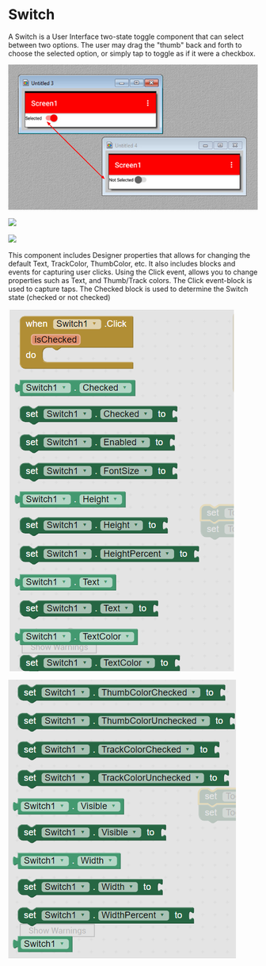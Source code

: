 # Switch

A Switch is a User Interface two-state toggle component that can select between two options. The user may drag the "thumb" back and forth to choose the selected option, or simply tap to toggle as if it were a checkbox. 

![](../../../.gitbook/assets/image%20%2837%29.png)

![](https://help.appybuilder.com/assets/tutSwitch3.png)

![](https://help.appybuilder.com/assets/tutSwitch1.png)

This component includes Designer properties that allows for changing the default Text, TrackColor, ThumbColor, etc. It also includes blocks and events for capturing user clicks. Using the Click event, allows you to change properties such as Text, and Thumb/Track colors. The Click event-block is used to capture taps. The Checked block is used to determine the Switch state \(checked or not checked\)

![](../../../.gitbook/assets/image%20%287%29.png)

![](../../../.gitbook/assets/image%20%2819%29.png)

